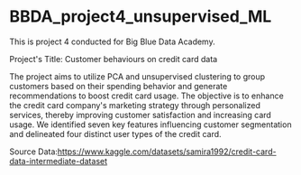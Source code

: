 # BBDA_project4_unsupervised_ML

This is project 4 conducted for Big Blue Data Academy.

Project's Title: Customer behaviours on credit card data

The project aims to utilize PCA and unsupervised clustering to group customers based on their spending behavior and generate recommendations to boost credit card usage. The objective is to enhance the credit card company's marketing strategy through personalized services, thereby improving customer satisfaction and increasing card usage.
We identified seven key features influencing customer segmentation and delineated four distinct user types of the credit card.

Source Data:https://www.kaggle.com/datasets/samira1992/credit-card-data-intermediate-dataset 


